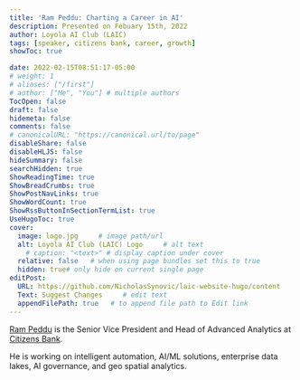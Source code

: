 ```yaml
---
title: 'Ram Peddu: Charting a Career in AI'
description: Presented on Febuary 15th, 2022
author: Loyola AI Club (LAIC)
tags: [speaker, citizens bank, career, growth]
showToc: true

date: 2022-02-15T08:51:17-05:00
# weight: 1
# aliases: ["/first"]
# author: ["Me", "You"] # multiple authors
TocOpen: false
draft: false
hidemeta: false
comments: false
# canonicalURL: "https://canonical.url/to/page"
disableShare: false
disableHLJS: false
hideSummary: false
searchHidden: true
ShowReadingTime: true
ShowBreadCrumbs: true
ShowPostNavLinks: true
ShowWordCount: true
ShowRssButtonInSectionTermList: true
UseHugoToc: true
cover:
  image: logo.jpg     # image path/url
  alt: Loyola AI Club (LAIC) Logo     # alt text
    # caption: "<text>" # display caption under cover
  relative: false   # when using page bundles set this to true
  hidden: true# only hide on current single page
editPost:
  URL: https://github.com/NicholasSynovic/laic-website-hugo/content
  Text: Suggest Changes     # edit text
  appendFilePath: true   # to append file path to Edit link
---
```


[Ram Peddu](https://www.linkedin.com/in/rpeddu/) is the Senior Vice President
and Head of Advanced Analytics at [Citizens Bank](https://www.citizensbank.com).

He is working on intelligent automation, AI/ML solutions, enterprise data lakes,
AI governance, and geo spatial analytics.
